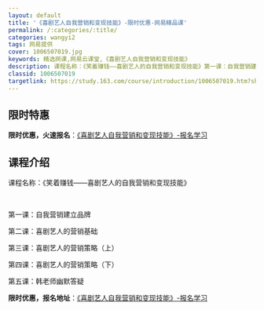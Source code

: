 ```yaml
---
layout: default
title: '《喜剧艺人自我营销和变现技能》-限时优惠-网易精品课'
permalink: /:categories/:title/
categories: wangyi2
tags: 网易提供
cover: 1006507019.jpg
keywords: 精选网课,网易云课堂,《喜剧艺人自我营销和变现技能》
description: 课程名称：《笑着赚钱——喜剧艺人的自我营销和变现技能》第一课：自我营销建立品牌第二课：喜剧艺人的营销基础第三课：喜剧艺人
classid: 1006507019
targetlink: https://study.163.com/course/introduction/1006507019.htm?share=1&shareId=1025206652&utm_campaign=share&utm_medium=iphoneShare&utm_source=&utm_u=1025206652
---
```


## 限时特惠

**限时优惠，火速报名**：[《喜剧艺人自我营销和变现技能》-报名学习](https://study.163.com/course/introduction/1006507019.htm?share=1&shareId=1025206652&utm_campaign=share&utm_medium=iphoneShare&utm_source=&utm_u=1025206652)

## 课程介绍

课程名称：《笑着赚钱——喜剧艺人的自我营销和变现技能》

 

第一课：自我营销建立品牌

第二课：喜剧艺人的营销基础

第三课：喜剧艺人的营销策略（上）

第四课：喜剧艺人的营销策略（下）

第五课：韩老师幽默答疑

**限时优惠，报名地址**：[《喜剧艺人自我营销和变现技能》-报名学习](https://study.163.com/course/introduction/1006507019.htm?share=1&shareId=1025206652&utm_campaign=share&utm_medium=iphoneShare&utm_source=&utm_u=1025206652)


